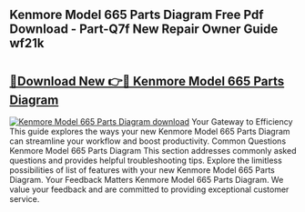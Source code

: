 ## Kenmore Model 665 Parts Diagram Free Pdf Download - Part-Q7f New Repair Owner Guide wf21k

# <h2><a href="http://dft3hz.blite.top/?on=Kenmore+Model+665+Parts+Diagram">🔗Download New 👉🔴 Kenmore Model 665 Parts Diagram</a></h2>

[![Kenmore Model 665 Parts Diagram download](https://i.imgur.com/lujVjoI.png)](http://dft3hz.blite.top/?on=Kenmore+Model+665+Parts+Diagram)
Your Gateway to Efficiency This guide explores the ways your new Kenmore Model 665 Parts Diagram can streamline your workflow and boost productivity. Common Questions Kenmore Model 665 Parts Diagram This section addresses commonly asked questions and provides helpful troubleshooting tips. Explore the limitless possibilities of list of features with your new Kenmore Model 665 Parts Diagram. Your Feedback Matters Kenmore Model 665 Parts Diagram. We value your feedback and are committed to providing exceptional customer service.
